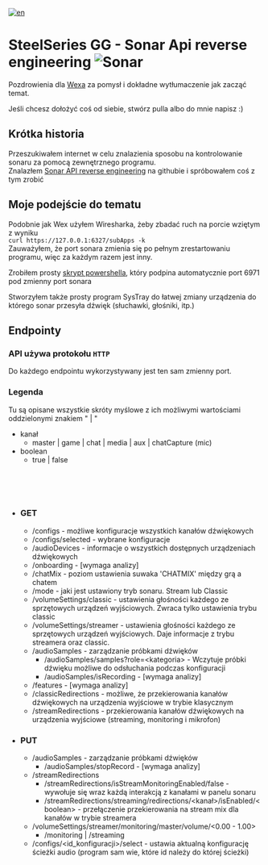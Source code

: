 [![en](https://img.shields.io/badge/lang-en-red.svg)](README.md)

# SteelSeries GG - Sonar Api reverse engineering ![Sonar](sonar.ico)

Pozdrowienia dla [Wexa](https://github.com/wex) za pomysł i dokładne wytłumaczenie jak zacząć temat.

Jeśli chcesz dołożyć coś od siebie, stwórz pulla albo do mnie napisz :)

## **Krótka historia**

Przeszukiwałem internet w celu znalazienia sposobu na kontrolowanie sonaru za pomocą zewnętrznego programu.  
Znalazłem [Sonar API reverse engineering](https://github.com/wex/sonar-rev) na githubie i spróbowałem coś z tym zrobić

## Moje podejście do tematu

Podobnie jak Wex użyłem Wiresharka, żeby zbadać ruch na porcie wziętym z wyniku <br>
`curl https://127.0.0.1:6327/subApps -k`  
Zauważyłem, że port sonara zmienia się po pełnym zrestartowaniu programu, więc za każdym razem jest inny.

Zrobiłem prosty [skrypt powershella](get_server_address.ps1), który podpina automatycznie port 6971 pod zmienny port sonara

Stworzyłem także prosty program SysTray do łatwej zmiany urządzenia do którego sonar przesyła dźwięk (słuchawki, głośniki, itp.)

## **Endpointy**

### **API używa protokołu `HTTP`**

Do każdego endpointu wykorzystywany jest ten sam zmienny port.

<h3>Legenda</h3>
Tu są opisane wszystkie skróty myślowe z ich możliwymi wartościami oddzielonymi znakiem " | "

- kanał
  - master | game | chat | media | aux | chatCapture (mic)
- boolean
  - true | false

<br>
<br>
<br>

- ### GET

  - /configs - możliwe konfiguracje wszystkich kanałów dźwiękowych
  - /configs/selected - wybrane konfiguracje
  - /audioDevices - informacje o wszystkich dostępnych urządzeniach dźwiękowych
  - /onboarding - [wymaga analizy]
  - /chatMix - poziom ustawienia suwaka 'CHATMIX' między grą a chatem
  - /mode - jaki jest ustawiony tryb sonaru. Stream lub Classic
  - /volumeSettings/classic - ustawienia głośności każdego ze sprzętowych urządzeń wyjściowych. Zwraca tylko ustawienia trybu classic
  - /volumeSettings/streamer - ustawienia głośności każdego ze sprzętowych urządzeń wyjściowych. Daje informacje z trybu streamera oraz classic.
  - /audioSamples - zarządzanie próbkami dźwięków
    - /audioSamples/samples?role=\<kategoria> - Wczytuje próbki dźwięku możliwe do odsłuchania podczas konfiguracji
    - /audioSamples/isRecording - [wymaga analizy]
  - /features - [wymaga analizy]
  - /classicRedirections - możliwe, że przekierowania kanałów dźwiękowych na urządzenia wyjściowe w trybie klasycznym
  - /streamRedirections - przekierowania kanałów dźwiękowych na urządzenia wyjściowe (streaming, monitoring i mikrofon)

- ### PUT
  - /audioSamples - zarządzanie próbkami dźwięków
    - /audioSamples/stopRecord - [wymaga analizy]
  - /streamRedirections
    - /streamRedirections/isStreamMonitoringEnabled/false - wywołuje się wraz każdą interakcją z kanałami w panelu sonaru
    - /streamRedirections/streaming/redirections/\<kanał>/isEnabled/\<boolean> - przełączenie przekierowania na stream mix dla kanałów w trybie streamera
  - /volumeSettings/streamer/monitoring/master/volume/<0.00 - 1.00>
    - /monitoring | /streaming
  - /configs/\<id_konfiguracji>/select - ustawia aktualną konfigurację ścieżki audio (program sam wie, które id należy do której ścieżki)
